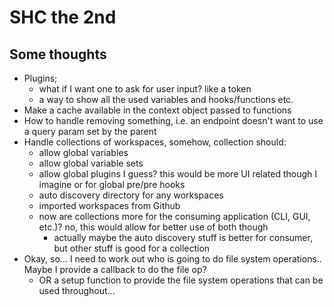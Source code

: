 # SHC the 2nd

## Some thoughts

- Plugins;
    - what if I want one to ask for user input? like a token
    - a way to show all the used variables and hooks/functions etc.
- Make a cache available in the context object passed to functions
- How to handle removing something, i.e. an endpoint doesn't want to use a query param set by the parent
- Handle collections of workspaces, somehow, collection should:
    - allow global variables
    - allow global variable sets
    - allow global plugins I guess? this would be more UI related though I imagine or for global pre/pre hooks
    - auto discovery directory for any workspaces
    - imported workspaces from Github
    - now are collections more for the consuming application (CLI, GUI, etc.)? no, this would allow for better use of both though
        - actually maybe the auto discovery stuff is better for consumer, but other stuff is good for a collection
- Okay, so... I need to work out who is going to do file system operations.. Maybe I provide a callback to do the file op?
    - OR a setup function to provide the file system operations that can be used throughout...
